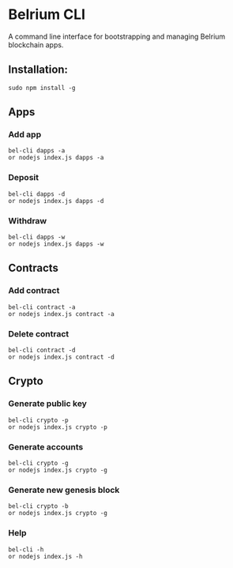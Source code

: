 # Belrium CLI

A command line interface for bootstrapping and managing Belrium blockchain apps.

## Installation:

```
sudo npm install -g
```

## Apps

### Add app

```
bel-cli dapps -a
or nodejs index.js dapps -a
```

### Deposit

```
bel-cli dapps -d
or nodejs index.js dapps -d
```

### Withdraw

```
bel-cli dapps -w
or nodejs index.js dapps -w
```

## Contracts

### Add contract

```
bel-cli contract -a
or nodejs index.js contract -a
```

### Delete contract

```
bel-cli contract -d
or nodejs index.js contract -d
```

## Crypto

### Generate public key

```
bel-cli crypto -p
or nodejs index.js crypto -p
```

### Generate accounts

```
bel-cli crypto -g
or nodejs index.js crypto -g
```

### Generate new genesis block

```
bel-cli crypto -b
or nodejs index.js crypto -g
```

### Help

```
bel-cli -h
or nodejs index.js -h
```

